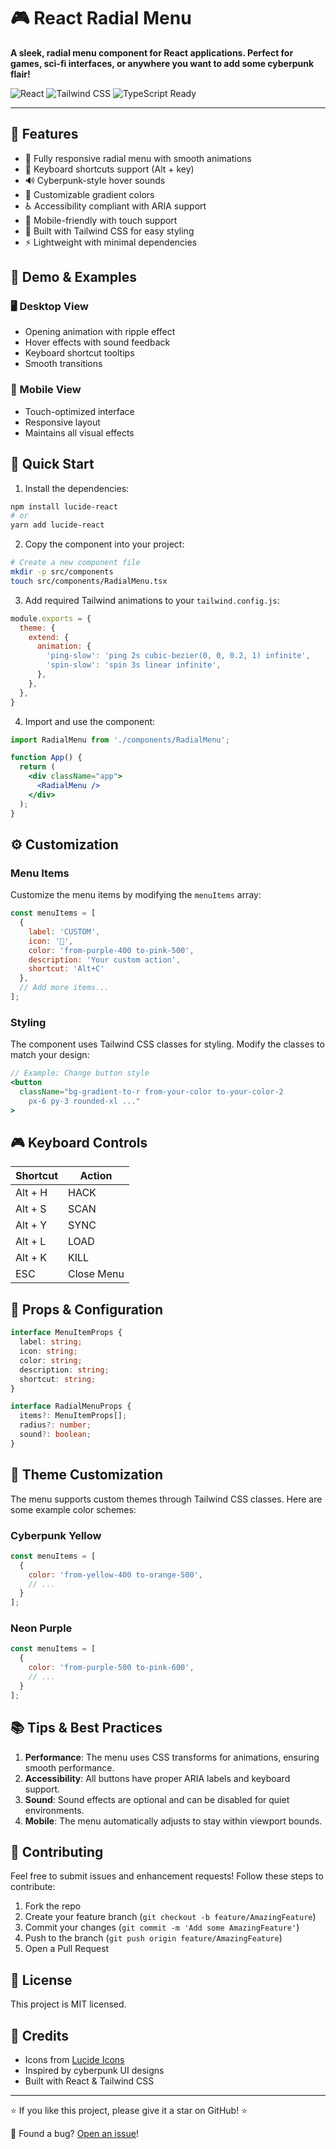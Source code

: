 # 🎮 React Radial Menu

**A sleek, radial menu component for React applications. Perfect for games, sci-fi interfaces, or anywhere you want to add some cyberpunk flair!**

![React](https://img.shields.io/badge/React-20232A?style=for-the-badge&logo=react&logoColor=61DAFB)
![Tailwind CSS](https://img.shields.io/badge/Tailwind_CSS-38B2AC?style=for-the-badge&logo=tailwind-css&logoColor=white)
![TypeScript Ready](https://img.shields.io/badge/TypeScript-Ready-blue?style=for-the-badge&logo=typescript)

---

## 🌟 Features

- 🎯 Fully responsive radial menu with smooth animations
- 🎹 Keyboard shortcuts support (Alt + key)
- 🔊 Cyberpunk-style hover sounds
- 🌈 Customizable gradient colors
- ♿ Accessibility compliant with ARIA support
- 📱 Mobile-friendly with touch support
- 🎨 Built with Tailwind CSS for easy styling
- ⚡ Lightweight with minimal dependencies

## 🎥 Demo & Examples

### 🖥️ Desktop View
- Opening animation with ripple effect
- Hover effects with sound feedback
- Keyboard shortcut tooltips
- Smooth transitions

### 📱 Mobile View
- Touch-optimized interface
- Responsive layout
- Maintains all visual effects

## 🚀 Quick Start

1. Install the dependencies:
```bash
npm install lucide-react
# or
yarn add lucide-react
```

2. Copy the component into your project:
```bash
# Create a new component file
mkdir -p src/components
touch src/components/RadialMenu.tsx
```

3. Add required Tailwind animations to your `tailwind.config.js`:
```javascript
module.exports = {
  theme: {
    extend: {
      animation: {
        'ping-slow': 'ping 2s cubic-bezier(0, 0, 0.2, 1) infinite',
        'spin-slow': 'spin 3s linear infinite',
      },
    },
  },
}
```

4. Import and use the component:
```jsx
import RadialMenu from './components/RadialMenu';

function App() {
  return (
    <div className="app">
      <RadialMenu />
    </div>
  );
}
```

## ⚙️ Customization

### Menu Items
Customize the menu items by modifying the `menuItems` array:

```javascript
const menuItems = [
  {
    label: 'CUSTOM',
    icon: '🔮',
    color: 'from-purple-400 to-pink-500',
    description: 'Your custom action',
    shortcut: 'Alt+C'
  },
  // Add more items...
];
```

### Styling
The component uses Tailwind CSS classes for styling. Modify the classes to match your design:

```jsx
// Example: Change button style
<button
  className="bg-gradient-to-r from-your-color to-your-color-2
    px-6 py-3 rounded-xl ..."
>
```

## 🎮 Keyboard Controls

| Shortcut | Action |
|----------|--------|
| Alt + H | HACK |
| Alt + S | SCAN |
| Alt + Y | SYNC |
| Alt + L | LOAD |
| Alt + K | KILL |
| ESC | Close Menu |

## 🔧 Props & Configuration

```typescript
interface MenuItemProps {
  label: string;
  icon: string;
  color: string;
  description: string;
  shortcut: string;
}

interface RadialMenuProps {
  items?: MenuItemProps[];
  radius?: number;
  sound?: boolean;
}
```

## 🎨 Theme Customization

The menu supports custom themes through Tailwind CSS classes. Here are some example color schemes:

### Cyberpunk Yellow
```javascript
const menuItems = [
  {
    color: 'from-yellow-400 to-orange-500',
    // ...
  }
];
```

### Neon Purple
```javascript
const menuItems = [
  {
    color: 'from-purple-500 to-pink-600',
    // ...
  }
];
```

## 📚 Tips & Best Practices

1. **Performance**: The menu uses CSS transforms for animations, ensuring smooth performance.
2. **Accessibility**: All buttons have proper ARIA labels and keyboard support.
3. **Sound**: Sound effects are optional and can be disabled for quiet environments.
4. **Mobile**: The menu automatically adjusts to stay within viewport bounds.

## 🤝 Contributing

Feel free to submit issues and enhancement requests! Follow these steps to contribute:

1. Fork the repo
2. Create your feature branch (`git checkout -b feature/AmazingFeature`)
3. Commit your changes (`git commit -m 'Add some AmazingFeature'`)
4. Push to the branch (`git push origin feature/AmazingFeature`)
5. Open a Pull Request

## 📜 License

This project is MIT licensed.

## 🙏 Credits

- Icons from [Lucide Icons](https://lucide.dev/)
- Inspired by cyberpunk UI designs
- Built with React & Tailwind CSS

---

⭐ If you like this project, please give it a star on GitHub! ⭐

🐛 Found a bug? [Open an issue](https://github.com/yourusername/react-cyberpunk-menu/issues)!
